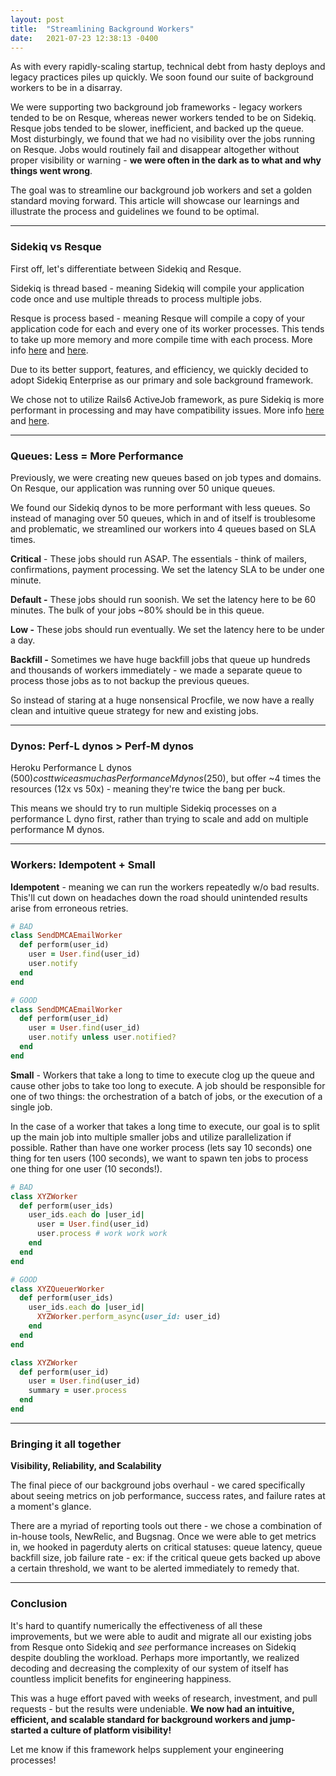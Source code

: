 ```yaml
---
layout: post
title:  "Streamlining Background Workers"
date:   2021-07-23 12:38:13 -0400
---
```


As with every rapidly-scaling startup, technical debt from hasty deploys and legacy practices piles up quickly. We soon found our suite of background workers to be in a disarray.

We were supporting two background job frameworks - legacy workers tended to be on Resque, whereas newer workers tended to be on Sidekiq. Resque jobs tended to be slower, inefficient, and backed up the queue. Most disturbingly, we found that we had no visibility over the jobs running on Resque. Jobs would routinely fail and disappear altogether without proper visibility or warning - **we were often in the dark as to what and why things went wrong**.

The goal was to streamline our background job workers and set a golden standard moving forward. This article will showcase our learnings and illustrate the process and guidelines we found to be optimal.

---

### **Sidekiq vs Resque**

First off, let's differentiate between Sidekiq and Resque.

Sidekiq is thread based - meaning Sidekiq will compile your application code once and use multiple threads to process multiple jobs.

Resque is process based - meaning Resque will compile a copy of your application code for each and every one of its worker processes. This tends to take up more memory and more compile time with each process. More info [here][source-1] and [here][source-2].

Due to its better support, features, and efficiency, we quickly decided to adopt Sidekiq Enterprise as our primary and sole background framework.

We chose not to utilize Rails6 ActiveJob framework, as pure Sidekiq is more performant in processing and may have compatibility issues. More info [here][source-3] and [here][source-4].

---

### **Queues: Less = More Performance**

Previously, we were creating new queues based on job types and domains. On Resque, our application was running over 50 unique queues.

We found our Sidekiq dynos to be more performant with less queues. So instead of managing over 50 queues, which in and of itself is troublesome and problematic, we streamlined our workers into 4 queues based on SLA times.

**Critical** - These jobs should run ASAP. The essentials - think of mailers, confirmations, payment processing. We set the latency SLA to be under one minute.

**Default -** These jobs should run soonish. We set the latency here to be 60 minutes. The bulk of your jobs ~80% should be in this queue.

**Low -** These jobs should run eventually. We set the latency here to be under a day.

**Backfill -** Sometimes we have huge backfill jobs that queue up hundreds and thousands of workers immediately - we made a separate queue to process those jobs as to not backup the previous queues.

So instead of staring at a huge nonsensical Procfile, we now have a really clean and intuitive queue strategy for new and existing jobs.

---

### **Dynos: Perf-L dynos > Perf-M dynos**

Heroku Performance L dynos ($500) cost twice as much as Performance M dynos ($250), but offer ~4 times the resources (12x vs 50x) - meaning they're twice the bang per buck.

This means we should try to run multiple Sidekiq processes on a performance L dyno first, rather than trying to scale and add on multiple performance M dynos.

---

### **Workers: Idempotent + Small**

**Idempotent** - meaning we can run the workers repeatedly w/o bad results. This'll cut down on headaches down the road should unintended results arise from erroneous retries.

```ruby
# BAD
class SendDMCAEmailWorker
  def perform(user_id)
    user = User.find(user_id)
    user.notify
  end
end

# GOOD
class SendDMCAEmailWorker
  def perform(user_id)
    user = User.find(user_id)
    user.notify unless user.notified?
  end
end
```

**Small** -  Workers that take a long to time to execute clog up the queue and cause other jobs to take too long to execute. A job should be responsible for one of two things: the orchestration of a batch of jobs, or the execution of a single job.

In the case of a worker that takes a long time to execute, our goal is to split up the main job into multiple smaller jobs and utilize parallelization if possible. Rather than have one worker process (lets say 10 seconds) one thing for ten users (100 seconds), we want to spawn ten jobs to process one thing for one user (10 seconds!).

```ruby
# BAD
class XYZWorker
  def perform(user_ids)
    user_ids.each do |user_id|
      user = User.find(user_id)
      user.process # work work work
    end
  end
end

# GOOD
class XYZQueuerWorker
  def perform(user_ids)
    user_ids.each do |user_id|
      XYZWorker.perform_async(user_id: user_id)
    end
  end
end

class XYZWorker
  def perform(user_id)
    user = User.find(user_id)
    summary = user.process
  end
end
```
---

### **Bringing it all together**

**Visibility, Reliability, and Scalability**

The final piece of our background jobs overhaul - we cared specifically about seeing metrics on job performance, success rates, and failure rates at a moment's glance.

There are a myriad of reporting tools out there - we chose a combination of in-house tools, NewRelic, and Bugsnag. Once we were able to get metrics in, we hooked in pagerduty alerts on critical statuses:  queue latency, queue backfill size, job failure rate - ex: if the critical queue gets backed up above a certain threshold, we want to be alerted immediately to remedy that.

---

### **Conclusion**

It's hard to quantify numerically the effectiveness of all these improvements, but we were able to audit and migrate all our existing jobs from Resque onto Sidekiq and *see* performance increases on Sidekiq despite doubling the workload. Perhaps more importantly, we realized decoding and decreasing the complexity of our system of itself has countless implicit benefits for engineering happiness.

This was a huge effort paved with weeks of research, investment, and pull requests - but the results were undeniable. **We now had an intuitive, efficient, and scalable standard for background workers and jump-started a culture of platform visibility!**

Let me know if this framework helps supplement your engineering processes!

[source-1]: https://dev.to/molly/switching-from-resque-to-sidekiq-3b04
[source-2]: https://joshrendek.com/2012/11/sidekiq-vs-resque/
[source-3]: https://github.com/mperham/sidekiq/wiki/Active-Job#performance
[source-4]: https://github.com/mperham/sidekiq/wiki/Active-Job#commercial-features
